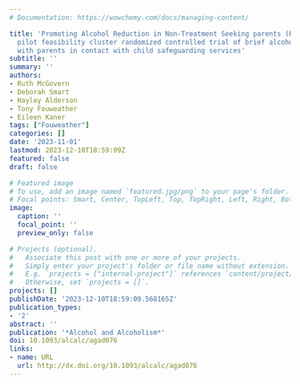 ```yaml
---
# Documentation: https://wowchemy.com/docs/managing-content/

title: 'Promoting Alcohol Reduction in Non-Treatment Seeking parents (PAReNTS): a
  pilot feasibility cluster randomized controlled trial of brief alcohol interventions
  with parents in contact with child safeguarding services'
subtitle: ''
summary: ''
authors:
- Ruth McGovern
- Deborah Smart
- Hayley Alderson
- Tony Fouweather
- Eileen Kaner
tags: ["Fouweather"]
categories: []
date: '2023-11-01'
lastmod: 2023-12-10T18:59:09Z
featured: false
draft: false

# Featured image
# To use, add an image named `featured.jpg/png` to your page's folder.
# Focal points: Smart, Center, TopLeft, Top, TopRight, Left, Right, BottomLeft, Bottom, BottomRight.
image:
  caption: ''
  focal_point: ''
  preview_only: false

# Projects (optional).
#   Associate this post with one or more of your projects.
#   Simply enter your project's folder or file name without extension.
#   E.g. `projects = ["internal-project"]` references `content/project/deep-learning/index.md`.
#   Otherwise, set `projects = []`.
projects: []
publishDate: '2023-12-10T18:59:09.568165Z'
publication_types:
- '2'
abstract: ''
publication: '*Alcohol and Alcoholism*'
doi: 10.1093/alcalc/agad076
links:
- name: URL
  url: http://dx.doi.org/10.1093/alcalc/agad076
---
```

